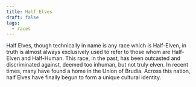 ```yaml
---
title: Half Elves
draft: false
tags:
  - races
---
```

Half Elves, though technically in name is any race which is Half-Elven, in truth is almost always exclusively used to refer to those whom are Half-Elven and Half-Human. This race, in the past, has been outcasted and discriminated against, deemed too inhuman, but not truly elven. In recent times, many have found a home in the Union of Brudia. Across this nation, half Elves have finally begun to form a unique cultural identity.